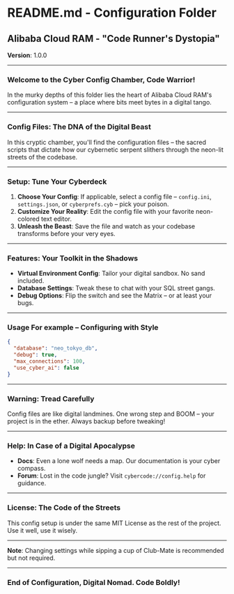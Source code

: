 
# README.md - Configuration Folder

## Alibaba Cloud RAM - "Code Runner's Dystopia"

**Version**: 1.0.0

---

### Welcome to the Cyber Config Chamber, Code Warrior!

In the murky depths of this folder lies the heart of Alibaba Cloud RAM's configuration system – a place where bits meet bytes in a digital tango.

---

### Config Files: The DNA of the Digital Beast

In this cryptic chamber, you'll find the configuration files – the sacred scripts that dictate how our cybernetic serpent slithers through the neon-lit streets of the codebase.

---

### Setup: Tune Your Cyberdeck

1. **Choose Your Config**: If applicable, select a config file – `config.ini`, `settings.json`, or `cyberprefs.cyb` – pick your poison.
2. **Customize Your Reality**: Edit the config file with your favorite neon-colored text editor.
3. **Unleash the Beast**: Save the file and watch as your codebase transforms before your very eyes.

---

### Features: Your Toolkit in the Shadows

- **Virtual Environment Config**: Tailor your digital sandbox. No sand included.
- **Database Settings**: Tweak these to chat with your SQL street gangs.
- **Debug Options**: Flip the switch and see the Matrix – or at least your bugs.

---

### Usage For example – Configuring with Style

```json
{
  "database": "neo_tokyo_db",
  "debug": true,
  "max_connections": 100,
  "use_cyber_ai": false
}
```

---

### Warning: Tread Carefully

Config files are like digital landmines. One wrong step and BOOM – your project is in the ether. Always backup before tweaking!

---

### Help: In Case of a Digital Apocalypse

- **Docs**: Even a lone wolf needs a map. Our documentation is your cyber compass.
- **Forum**: Lost in the code jungle? Visit `cybercode://config.help` for guidance.

---

### License: The Code of the Streets

This config setup is under the same MIT License as the rest of the project. Use it well, use it wisely.

---

**Note**: Changing settings while sipping a cup of Club-Mate is recommended but not required.

---

### End of Configuration, Digital Nomad. Code Boldly!
